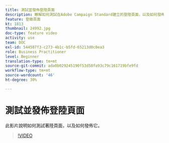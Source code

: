 ```yaml
---
title: 測試並發佈登陸頁面
description: 瞭解如何測試在Adobe Campaign Standard建立的登陸頁面，以及如何發佈。
feature: 登錄頁面
kt: 1813
thumbnail: 24992.jpg
doc-type: feature video
activity: use
team: DOC
exl-id: 544587f3-c273-4b1c-b5fd-65213d0c0ea3
role: Business Practitioner
level: Beginner
translation-type: tm+mt
source-git-commit: ada0b029245190f53d58fa93c79c161719bfe9fd
workflow-type: tm+mt
source-wordcount: '46'
ht-degree: 30%

---
```


# 測試並發佈登陸頁面

此影片說明如何測試著陸頁面，以及如何發佈它。

>[!VIDEO](https://video.tv.adobe.com/v/24092?quality=12)
